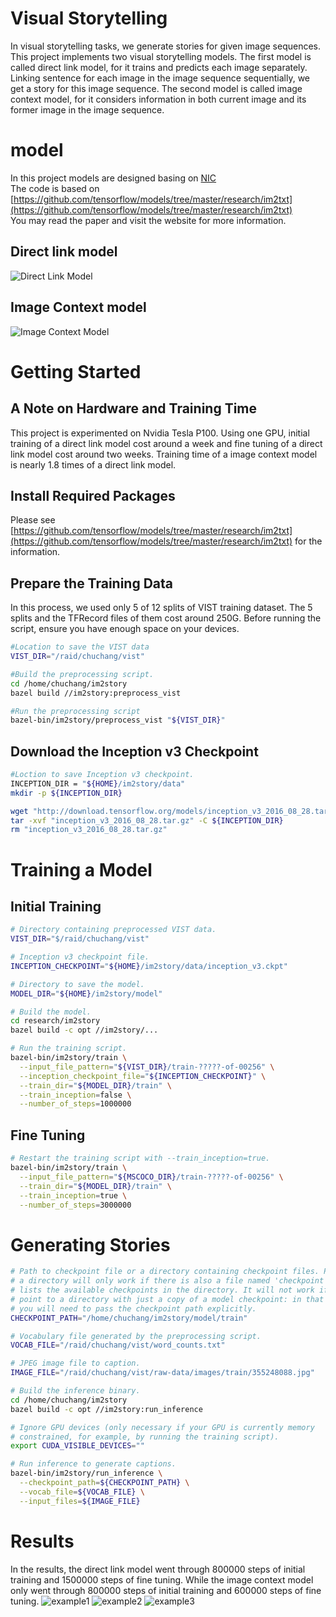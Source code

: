 Visual Storytelling
=======
In visual storytelling tasks, we generate stories for given image sequences. This project implements two visual storytelling models. The first model is called direct link model, for it trains and predicts each image separately. Linking sentence for each image in the image sequence sequentially, we get a story for this image sequence. The second model is called image context model, for it considers information in both current image and its former image in the image sequence.

# model
In this project models are designed basing on [NIC](https://arxiv.org/abs/1609.06647)   
The code is based on [https://github.com/tensorflow/models/tree/master/research/im2txt](https://github.com/tensorflow/models/tree/master/research/im2txt)     
You may read the paper and visit the website for more information.

## Direct link model
![Direct Link Model](https://github.com/cccchang/visualstorytelling/blob/master/images/direct_link_model.png)

## Image Context model
![Image Context Model](https://github.com/cccchang/visualstorytelling/blob/master/images/image_context_model.png)

# Getting Started
## A Note on Hardware and Training Time
This project is experimented on Nvidia Tesla P100. Using one GPU, initial training of a direct link model cost around a week and fine tuning of a direct link model cost around two weeks. Training time of a image context model is nearly 1.8 times of a direct link model.

## Install Required Packages
Please see [https://github.com/tensorflow/models/tree/master/research/im2txt](https://github.com/tensorflow/models/tree/master/research/im2txt) for the information.

## Prepare the Training Data
In this process, we used only 5 of 12 splits of VIST training dataset. The 5 splits and the TFRecord files of them cost around 250G. Before running the script, ensure you have enough space on your devices.
```Bash
#Location to save the VIST data
VIST_DIR="/raid/chuchang/vist"

#Build the preprocessing script.
cd /home/chuchang/im2story
bazel build //im2story:preprocess_vist

#Run the preprocessing script
bazel-bin/im2story/preprocess_vist "${VIST_DIR}"
```

## Download the Inception v3 Checkpoint
```Bash
#Loction to save Inception v3 checkpoint.
INCEPTION_DIR = "${HOME}/im2story/data"
mkdir -p ${INCEPTION_DIR}

wget "http://download.tensorflow.org/models/inception_v3_2016_08_28.tar.gz"
tar -xvf "inception_v3_2016_08_28.tar.gz" -C ${INCEPTION_DIR}
rm "inception_v3_2016_08_28.tar.gz" 
```

# Training a Model
## Initial Training
```Bash
# Directory containing preprocessed VIST data.
VIST_DIR="$/raid/chuchang/vist"

# Inception v3 checkpoint file.
INCEPTION_CHECKPOINT="${HOME}/im2story/data/inception_v3.ckpt"

# Directory to save the model.
MODEL_DIR="${HOME}/im2story/model"

# Build the model.
cd research/im2story
bazel build -c opt //im2story/...

# Run the training script.
bazel-bin/im2story/train \
  --input_file_pattern="${VIST_DIR}/train-?????-of-00256" \
  --inception_checkpoint_file="${INCEPTION_CHECKPOINT}" \
  --train_dir="${MODEL_DIR}/train" \
  --train_inception=false \
  --number_of_steps=1000000
```
## Fine Tuning
```Bash
# Restart the training script with --train_inception=true.
bazel-bin/im2story/train \
  --input_file_pattern="${MSCOCO_DIR}/train-?????-of-00256" \
  --train_dir="${MODEL_DIR}/train" \
  --train_inception=true \
  --number_of_steps=3000000 
```
# Generating Stories
```Bash
# Path to checkpoint file or a directory containing checkpoint files. Passing
# a directory will only work if there is also a file named 'checkpoint' which
# lists the available checkpoints in the directory. It will not work if you
# point to a directory with just a copy of a model checkpoint: in that case,
# you will need to pass the checkpoint path explicitly.
CHECKPOINT_PATH="/home/chuchang/im2story/model/train"

# Vocabulary file generated by the preprocessing script.
VOCAB_FILE="/raid/chuchang/vist/word_counts.txt"

# JPEG image file to caption.
IMAGE_FILE="/raid/chuchang/vist/raw-data/images/train/355248088.jpg"

# Build the inference binary.
cd /home/chuchang/im2story
bazel build -c opt //im2story:run_inference

# Ignore GPU devices (only necessary if your GPU is currently memory
# constrained, for example, by running the training script).
export CUDA_VISIBLE_DEVICES=""

# Run inference to generate captions.
bazel-bin/im2story/run_inference \
  --checkpoint_path=${CHECKPOINT_PATH} \
  --vocab_file=${VOCAB_FILE} \
  --input_files=${IMAGE_FILE}
```

# Results
In the results, the direct link model went through 800000 steps of initial training and 1500000 steps of fine tuning. While the image context model only went through 800000 steps of initial training and 600000 steps of fine tuning.
![example1](https://github.com/cccchang/visualstorytelling/blob/master/images/example1.png)
![example2](https://github.com/cccchang/visualstorytelling/blob/master/images/example2.png)
![example3](https://github.com/cccchang/visualstorytelling/blob/master/images/example3.png)
